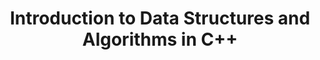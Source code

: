 ---
title: "Introduction to Data Structures and Algorithms in C++"
cover: ""
category: "Programming Language"
instructors: "Giovanni Dicanio"
link: "https://app.pluralsight.com/library/courses/75fa03b5-2f0d-41e0-92ef-53b85a6648ce/"
pageClass: pluralsight
---